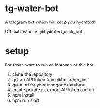 # tg-water-bot

A telegram bot which will keep you hydrated!

Official instance: @hydrated_duck_bot

# setup

For those want to run an instance of this bot.

1. clone the repository
2. get an API token from @botfather_bot
3. get a uri for your mongodb database
4. create private.js, export APItoken and uri
5. npm install
6. npm run start
